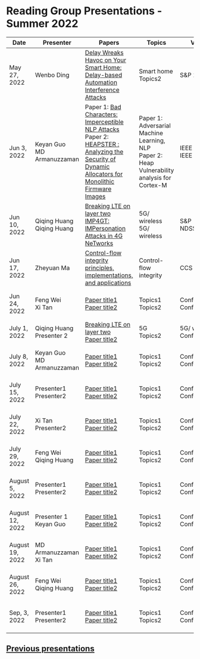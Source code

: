 # Reading Group Presentations - Summer 2022
| Date         | Presenter | Papers                                                                                                                       | Topics                          | Venue              | Year            | Recording     | Slides     |
|--------------|-----------|------------------------------------------------------------------------------------------------------------------------------|---------------------------------|--------------------|-----------------|-----------|--------|
|May 27, 2022| Wenbo Ding | [Delay Wreaks Havoc on Your Smart Home: Delay-based Automation Interference Attacks](https://cse.sc.edu/~zeng1/papers/2022-Oakland-DAI.pdf)  | Smart home  <br> Topics2 | S&P 22 | 2022  | [Recording1](Link)  |[Slides1](Link)|
|Jun 3, 2022| Keyan Guo <br> MD Armanuzzaman | Paper 1: [Bad Characters: Imperceptible NLP Attacks](https://arxiv.org/pdf/2106.09898.pdf) <br> Paper 2: [HEAPSTER : Analyzing the Security of Dynamic Allocators for Monolithic Firmware Images](https://seclab.cs.ucsb.edu/files/publications/gritti_heapster_22.pdf) | Paper 1: Adversarial Machine Learning, NLP <br> Paper 2: Heap Vulnerability analysis for Cortex-M | IEEE S&P <br> IEEE S&P | 2022 <br> 2022 | [Recording1](https://buffalo.zoom.us/rec/share/Nqxz7TV3-n6yCPV-qodx1LAZTa-sdlBB6IIc-nHh6rpe6JGbptnUa9uGPOa0OEEc.b0Bcw1TbeBdDKpbt?startTime=1654279447000) <br> [Recording2](https://buffalo.zoom.us/rec/share/Nqxz7TV3-n6yCPV-qodx1LAZTa-sdlBB6IIc-nHh6rpe6JGbptnUa9uGPOa0OEEc.b0Bcw1TbeBdDKpbt?startTime=1654279447000) |[Slides1](https://docs.google.com/presentation/d/123n1cS_LSDJ7LRX9gL4MuStnA2dCujQ3Lg4oc8MIpZA/edit?usp=sharing) <br> [Slides2](https://docs.google.com/presentation/d/1LAAMlqgf8Y_cOnoJQgGyHenv8MilEXkvTsJW8LIta4E/edit?usp=sharing)|
|Jun 10, 2022| Qiqing Huang <br> Qiqing Huang | [Breaking LTE on layer two](https://ieeexplore.ieee.org/stamp/stamp.jsp?arnumber=8835335&tag=1) <br> [IMP4GT: IMPersonation Attacks in 4G NeTworks](https://kkohls.org/papers/imp4gt_ndss20.pdf) | 5G/ wireless <br> 5G/ wireless  | S&P <br> NDSS | 2019 <br> 2020| [Recording1](Link)  |[Slides1](Link) |
|Jun 17, 2022| Zheyuan Ma | [Control-flow integrity principles, implementations, and applications](https://dl.acm.org/doi/10.1145/1102120.1102165) | Control-flow integrity | CCS | 2005 | [Recording1](Link) |[Slides1](Link) |
|Jun 24, 2022| Feng Wei <br> Xi Tan | [Paper title1](Link) <br> [Paper title2](Link) | Topics1 <br> Topics2 | Conference1 <br> Conference2 | Year published1 <br> Year published2 | [Recording1](Link) <br> [Recording2](Link) |[Slides1](Link) <br> [Slides2](Link)|
|July 1, 2022| Qiqing Huang <br> Presenter 2 | [Breaking LTE on layer two]([Link](https://ieeexplore.ieee.org/stamp/stamp.jsp?arnumber=8835335&tag=1)) <br> [Paper title2](Link) | 5G <br> Topics2 | 5G/ wireless <br> Conference2 | 2019 <br> Year published2 | [Recording1](Link) <br> [Recording2](Link) |[Slides1](https://docs.google.com/presentation/d/10ko-DgXizFj78uv8nPZDHUHFCQPh9Ngmm4fb2aHJl0Q/edit?usp=sharing) <br> [Slides2](Link)|
|July 8, 2022| Keyan Guo<br> MD Armanuzzaman | [Paper title1](link) <br> [Paper title2](Link) | Topics1 <br> Topics2 | Conferences1 <br> Conference2 | Year published1 <br> Year published2 | [Recording1](Link) <br> [Recording2](Link) |[Slides1](Link) <br> [Slides2](Link)|
|July 15, 2022| Presenter1 <br> Presenter2 | [Paper title1](link) <br> [Paper title2](Link) | Topics1 <br> Topics2 | Conferences1 <br> Conference2 | Year published1 <br> Year published2 | [Recording1](Link) <br> [Recording2](Link) |[Slides1](Link) <br> [Slides2](Link)|
|July 22, 2022| Xi Tan <br> Presenter2 | [Paper title1](link) <br> [Paper title2](Link) | Topics1 <br> Topics2 | Conferences1 <br> Conference2 | Year published1 <br> Year published2 | [Recording1](Link) <br> [Recording2](Link) |[Slides1](Link) <br> [Slides2](Link)|
|July 29, 2022| Feng Wei <br> Qiqing Huang | [Paper title1](link) <br> [Paper title2](Link) | Topics1 <br> Topics2 | Conferences1 <br> Conference2 | Year published1 <br> Year published2 | [Recording1](Link) <br> [Recording2](Link) |[Slides1](Link) <br> [Slides2](Link)|
|August 5, 2022| Presenter1 <br> Presenter2 | [Paper title1](link) <br> [Paper title2](Link) | Topics1 <br> Topics2 | Conferences1 <br> Conference2 | Year published1 <br> Year published2 | [Recording1](Link) <br> [Recording2](Link) |[Slides1](Link) <br> [Slides2](Link)|
|August 12, 2022| Presenter 1 <br> Keyan Guo | [Paper title1](link) <br> [Paper title2](Link) | Topics1 <br> Topics2 | Conferences1 <br> Conference2 | Year published1 <br> Year published2 | [Recording1](Link) <br> [Recording2](Link) |[Slides1](Link) <br> [Slides2](Link)|
|August 19, 2022| MD Armanuzzaman <br> Xi Tan | [Paper title1](link) <br> [Paper title2](Link) | Topics1 <br> Topics2 | Conferences1 <br> Conference2 | Year published1 <br> Year published2 | [Recording1](Link) <br> [Recording2](Link) |[Slides1](Link) <br> [Slides2](Link)|
|August 26, 2022| Feng Wei <br> Qiqing Huang | [Paper title1](link) <br> [Paper title2](Link) | Topics1 <br> Topics2 | Conferences1 <br> Conference2 | Year published1 <br> Year published2 | [Recording1](Link) <br> [Recording2](Link) |[Slides1](Link) <br> [Slides2](Link)|
|Sep, 3, 2022| Presenter1 <br> Presenter2 | [Paper title1](link) <br> [Paper title2](Link) | Topics1 <br> Topics2 | Conferences1 <br> Conference2 | Year published1 <br> Year published2 | [Recording1](Link) <br> [Recording2](Link) |[Slides1](Link) <br> [Slides2](Link)|


## **[Previous presentations](History.md)**

